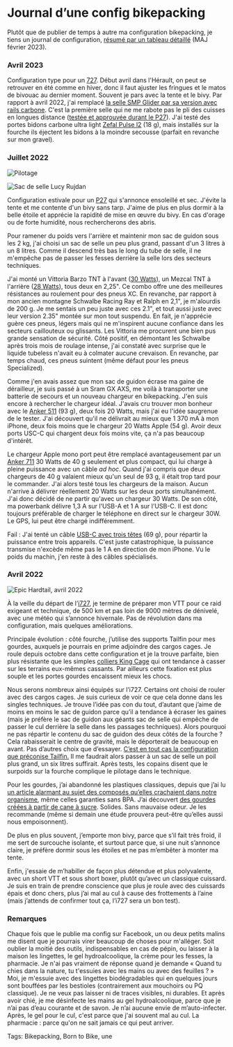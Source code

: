 # Journal d&#8217;une config bikepacking

Plutôt que de publier de temps à autre ma configuration bikepacking, je tiens un journal de configuration, [résumé par un tableau détaillé](https://docs.google.com/spreadsheets/d/1Co6BJql8z7uWCvAokGcDrKaEyAMb-X_zLue6_id3nB4/edit?usp=sharing) (MAJ février 2023).<span id="more-63784"></span>

### Avril 2023

Configuration type pour un [727](/727tour/). Début avril dans l'Hérault, on peut se retrouver en été comme en hiver, donc il faut ajuster les fringues et le matos de bivouac au dernier moment. Souvent je pars avec la tente et le bivy. Par rapport à avril 2022, j'ai remplacé [la selle SMP Glider par sa version avec rails carbone](https://www.sellesmp.com/eu_fr/glider.html). C'est la première selle qui ne me rabote pas le pli des cuisses en longues distance ([testée et approuvée durant le P27](/2022/07/15/une-traversee-de-la-france-a-vtt/)). J'ai testé des portes bidons carbone ultra light [Zefal Pulse l2](https://www.zefal.com/fr/porte-bidons/496-pulse-l2.html) (18 g), mais installés sur la fourche ils éjectent les bidons à la moindre secousse (parfait en revanche sur mon gravel).

### Juillet 2022

![Pilotage](https://tcrouzet.comhttps://tcrouzet.com/images_tc/2022/03/IMG_7787.jpeg)

![Sac de selle Lucy Rujdan](https://tcrouzet.comhttps://tcrouzet.com/images_tc/2022/03/IMG_7785.jpeg)

Configuration estivale pour un [P27](https://tcrouzet.com/p27/) qui s'annonce ensoleillé et sec. J'évite la tente et me contente d'un bivy sans tarp. J'aime de plus en plus dormir à la belle étoile et apprécie la rapidité de mise en œuvre du bivy. En cas d'orage ou de forte humidité, nous rechercherons des abris.

Pour ramener du poids vers l'arrière et maintenir mon sac de guidon sous les 2 kg, j'ai choisi un sac de selle un peu plus grand, passant d'un 3 litres à un 8 litres. Comme il descend très bas le long du tube de selle, il ne m'empêche pas de passer les fesses derrière la selle lors des secteurs techniques.

J'ai monté un Vittoria Barzo TNT à l'avant ([30 Watts](https://www.bicyclerollingresistance.com/mtb-reviews/vittoria-barzo-tnt-g2-2019)), un Mezcal TNT à l'arrière ([28 Watts](https://www.bicyclerollingresistance.com/mtb-reviews/vittoria-mezcal-tnt-g2-2019)), tous deux en 2,25". Ce combo offre une des meilleures résistances au roulement pour des pneus XC. En revanche, par rapport à mon ancien montagne Schwalbe Racing Ray et Ralph en 2,1", je m'alourdis de 200 g. Je me sentais un peu juste avec ces 2.1", et tout aussi juste avec leur version 2.35" montée sur mon tout suspendu. En fait, je n'apprécie guère ces pneus, légers mais qui ne m'inspirent aucune confiance dans les secteurs caillouteux ou glissants. Les Vittoria me procurent une bien pus grande sensation de sécurité. Côté positif, en démontant les Schwalbe après trois mois de roulage intense, j'ai constaté avec surprise que le liquide tubeless n'avait eu à colmater aucune crevaison. En revanche, par temps chaud, ces pneus suintent (même défaut pour les pneus Specialized).

Comme j'en avais assez que mon sac de guidon écrase ma gaine de dérailleur, je suis passé à un Sram GX AXS, me voilà à transporter une batterie de secours et un nouveau chargeur en bikepacking. J'en suis encore à rechercher le chargeur idéal. J'avais cru trouver mon bonheur avec le [Anker 511](https://us.anker.com/products/a2038) (93 g), deux fois 20 Watts, mais j'ai eu l'idée saugrenue de le tester. J'ai découvert qu'il ne délivrait au mieux que 1 370 mA à mon iPhone, deux fois moins que le chargeur 20 Watts Apple (54 g). Avoir deux ports USC-C qui chargent deux fois moins vite, ça n'a pas beaucoup d'intérêt.

Le chargeur Apple mono port peut être remplacé avantageusement par un [Anker 711](https://us.anker.com/products/a2146?_pos=1&_sid=0e718e31e&_ss=r) 30 Watts de 40 g seulement et plus compact, qui lui charge à pleine puissance avec un câble *ad hoc*. Quand j'ai compris que deux chargeurs de 40 g valaient mieux qu'un seul de 93 g, il était trop tard pour le commander. J'ai alors testé tous les chargeurs de la maison. Aucun n'arrive à délivrer réellement 20 Watts sur les deux ports simultanément. J'ai donc décidé de ne partir qu'avec un chargeur 30 Watts. De son côté, ma powerbank délivre 1,3 A sur l'USB-A et 1 A sur l'USB-C. Il est donc toujours préférable de charger le téléphone en direct sur le chargeur 30W. Le GPS, lui peut être chargé indifféremment.

Fail : J'ai tenté un câble [USB-C avec trois têtes](https://www.amazon.fr/gp/product/B09N8RZP9Y/ref=ppx_yo_dt_b_asin_title_o02_s00?ie=UTF8&psc=1) (69 g), pour répartir la puissance entre trois appareils. C'est juste catastrophique, la puissance transmise n'excède même pas le 1 A en direction de mon iPhone. Vu le poids du machin, j'en reste à des câbles spécialisés.

### Avril 2022

![Epic Hardtail, avril 2022](https://tcrouzet.comhttps://tcrouzet.com/images_tc/2022/03/IMG_6462.jpeg)

À la veille du départ de l’[i727](https://tcrouzet.com/i727), je termine de préparer mon VTT pour ce raid exigeant et technique, de 500 km et pas loin de 9000 mètres de dénivelé, avec une météo qui s’annonce hivernale. Pas de révolution dans ma configuration, mais quelques améliorations.

Principale évolution : côté fourche, j’utilise des supports Tailfin pour mes gourdes, auxquels je pourrais en prime adjoindre des cargos cages. Je roule depuis octobre dans cette configuration et je la trouve parfaite, bien plus résistante que les simples [colliers King Cage](https://kingcage.com/products/universal-support-bolt) qui ont tendance à casser sur les terrains eux-mêmes cassants. Par ailleurs cette fixation est plus souple et les portes gourdes encaissent mieux les chocs.

Nous serons nombreux ainsi équipés sur l’i727. Certains ont choisi de rouler avec des cargos cages. Je suis curieux de voir ce que cela donne dans les singles techniques. Je trouve l’idée pas con du tout, d’autant que j’aime de moins en moins le sac de guidon parce qu’il a tendance à écraser les gaines (mais je préfère le sac de guidon aux géants sac de selle qui empêche de passer le cul derrière la selle dans les passages techniques). Alors pourquoi ne pas répartir le contenu du sac de guidon des deux côtés de la fourche ? Cela rabaisserait le centre de gravité, mais le déporterait de beaucoup en avant. Pas d’autres choix que d’essayer. [C’est en tout cas la configuration que préconise Tailfin.](https://www.tailfin.cc/product/cargo-cage-system/suspension-fork-mounts/sfm/?v=11aedd0e4327) Il me faudrait alors passer à un sac de selle un poil plus grand, un six litres suffirait. Après tests, les copains disent que le surpoids sur la fourche complique le pilotage dans le technique.

Pour les gourdes, j’ai abandonné les plastiques classiques, depuis que j’ai lu [un article alarmant au sujet des composés qu’elles crachaient dans notre organisme](https://newatlas.com/health-wellbeing/soft-plastic-bottles-chemicals-drinking-water/), même celles garanties sans BPA. J’ai découvert [des gourdes créées à partir de cane à sucre](https://www.vaude.com/en-INT/Company/Media/Media-Archives/2019/Eco-friendly-water-bottle-made-from-biobased-plastic). Solides. Sans mauvaise odeur. Je les recommande (même si demain une étude prouvera peut-être qu’elles aussi nous empoisonnent).

De plus en plus souvent, j’emporte mon bivy, parce que s’il fait très froid, il me sert de surcouche isolante, et surtout parce que, si une nuit s’annonce claire, je préfère dormir sous les étoiles et ne pas m’embêter à monter ma tente.

Enfin, j'essaie de m’habiller de façon plus détendue et plus polyvalente, avec un short VTT et sous short boxer, plutôt qu’avec un classique cuissard. Je suis en train de prendre conscience que plus je roule avec des cuissards épais et donc chers, plus j’ai mal au cul à cause des frottements à l’aine (mais j’attends de confirmer tout ça, l’i727 sera un bon test).

### Remarques

Chaque fois que le publie ma config sur Facebook, un ou deux petits malins me disent que je pourrais virer beaucoup de choses pour m'alléger. Soit oublier la moitié des outils, indispensables en cas de pépin, ou laisser à la maison les lingettes, le gel hydroalcoolique, la crème pour les fesses, la pharmacie. Je n'ai pas vraiment de réponse quand je demande « Quand tu chies dans la nature, tu t'essuies avec les mains ou avec des feuilles ? » Moi, je m'essuie avec des lingettes biodégradables qui en quelques jours sont bouffées par les bestioles (contrairement aux mouchoirs ou PQ classique). Je ne veux pas laisser ni de traces visibles, ni durables. Et après avoir chié, je me désinfecte les mains au gel hydroalcoolique, parce que je n’ai pas d’eau courante et de savon. Je n’ai aucune envie de m’auto-infecter. Après, le gel pour le cul, c'est parce que j'ai souvent mal au cul. La pharmacie : parce qu'on ne sait jamais ce qui peut arriver.

Tags: Bikepacking, Born to Bike, une